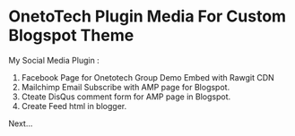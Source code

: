 # OnetoTech Plugin Media For Custom Blogspot Theme
My Social Media Plugin :

1. Facebook Page for Onetotech Group Demo Embed with Rawgit CDN
2. Mailchimp Email Subscribe with AMP page for Blogspot. 
3. Cteate DisQus comment form for AMP page in Blogspot. 
3. Create Feed html in blogger. 

Next... 
